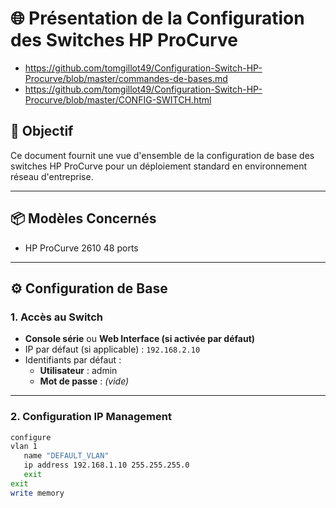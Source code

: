 # 🌐 Présentation de la Configuration des Switches HP ProCurve
- https://github.com/tomgillot49/Configuration-Switch-HP-Procurve/blob/master/commandes-de-bases.md
- https://github.com/tomgillot49/Configuration-Switch-HP-Procurve/blob/master/CONFIG-SWITCH.html


## 🧾 Objectif

Ce document fournit une vue d'ensemble de la configuration de base des switches HP ProCurve pour un déploiement standard en environnement réseau d'entreprise.

---

## 📦 Modèles Concernés

- HP ProCurve 2610 48 ports

---

## ⚙️ Configuration de Base

### 1. Accès au Switch

- **Console série** ou **Web Interface (si activée par défaut)**
- IP par défaut (si applicable) : `192.168.2.10`
- Identifiants par défaut :
  - **Utilisateur** : admin
  - **Mot de passe** : *(vide)*

---

### 2. Configuration IP Management

```bash
configure
vlan 1
   name "DEFAULT_VLAN"
   ip address 192.168.1.10 255.255.255.0
   exit
exit
write memory
